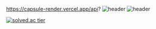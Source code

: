 https://capsule-render.vercel.app/api?
![header](https://capsule-render.vercel.app/api?type=wave&color=auto&height=300&section=header&text=SeungHu%Kim's%GITHUB%20render&fontSize=90)
![header](https://capsule-render.vercel.app/api?type=Waving)




[![solved.ac tier](http://mazassumnida.wtf/api/v2/generate_badge?boj=shockim3710)](https://solved.ac/shockim3710)

